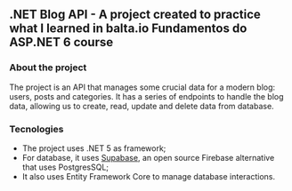 ## .NET Blog API - A project created to practice what I learned in balta.io Fundamentos do ASP.NET 6 course

### About the project
The project is an API that manages some crucial data for a modern blog: users, posts and categories. It has a series of endpoints to handle the blog data, allowing us to create, read, update and delete data from database.

### Tecnologies
- The project uses .NET 5 as framework;
- For database, it uses [Supabase](https://supabase.com/), an open source Firebase alternative that uses PostgresSQL;
- It also uses Entity Framework Core to manage database interactions.
